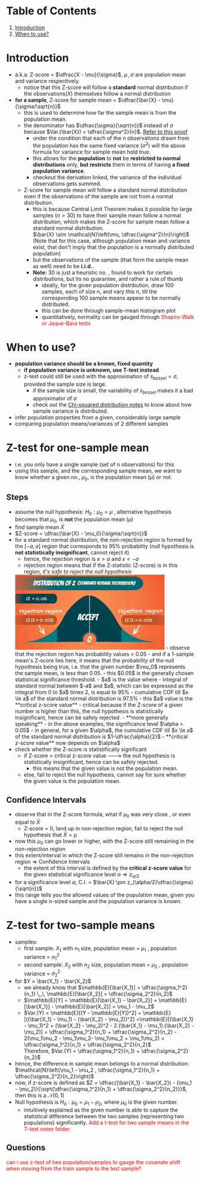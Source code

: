 # Table of Contents
1. [Introduction](#z_intro)
2. [When to use?](#applicability)

# Introduction<a name="z_intro"></a>
- a.k.a. Z-score = $\dfrac{X - \mu}{\sigma}$, $\mu \,,\, \sigma$ are population mean and variance respectively.
    - notice that this Z-score will follow a **standard** normal distribution if the observations($X$) themselves follow a normal distribution
- **for a sample**, Z-score for sample mean = $\dfrac{\bar{X} - \mu}{\sigma/\sqrt{n}}$
    - this is used to determine how far the sample mean is from the population mean.
    - the denominator has $\dfrac{\sigma}{\sqrt{n}}$ instead of $\sigma$ because $Var.(\bar{X}) = \dfrac{\sigma^2}{n}$. [Refer to this proof](../Maths/README.md/#sm)
        - under the condition that each of the n observations drawn from the population has the same fixed variance ($\sigma^2$) will the above formula for variance for sample mean hold true.
        - this allows for the **population** to **not** be **restricted to normal distributions** only, **but restricts** them in terms of having **a fixed population variance**.
        - checkout the derivation linked, the variance of the individual observations gets summed.
    - Z-score for sample mean will follow a standard normal distribution even if the observations of the sample are not from a normal distribution.
        - this is because Central Limit Theorem makes it possible for large samples ($n > 30$) to have their sample mean follow a normal distribution, which makes the Z-score for sample mean follow a standard normal distribution. \
    $\bar{X} \sim \mathcal{N}\left(\mu, \dfrac{\sigma^2}{n}\right)$ (Note that for this case, although population mean and variance exist, that don't imply that the population is a normally distributed population)
        - but the observations of the sample (that form the sample mean as well) need to be **i.i.d.**.
        - **Note:** 30 is just a heuristic no. , found to work for certain distributions, but its no guarantee, and rather a rule of thumb
            - ideally, for the given population distribution, draw 100 samples, each of size n, and vary this n, till the corresponding 100 sample means appear to be normally distributed.
            - this can be done through sample-mean histogram plot
            - quantitatively, normality can be gauged through <font color="red">Shapiro-Walk or Jaque-Bara tests</font>

# When to use?<a name="applicability"></a>
- **population variance should be a known, fixed quantity**
    - **if population variance is unknown, use T-test instead**
    - z-test could still be used with the approximation of $s_{bessel} = \sigma$, provided the sample size is large.
        - if the sample size is small, the variability of $s_{bessel}$ makes it a bad approximator of $\sigma$
        - check out the [Chi-squared distribution notes](../Chi-squared%20Test/README.md) to know about how sample variance is distributed.
- infer population properties from a given, considerably large sample
- comparing population means/variances of 2 different samples

# Z-test for one-sample mean
- i.e. you only have a single sample (set of n observations) for this
- using this sample, and the corresponding sample mean, we want to know whether a given no., $\mu_0$,  is the population mean ($\mu$) or not.

## Steps
- assume the null hypothesis: $H_0: \mu_0 = \mu$ , alternative hypothesis becomes that $\mu_0$,  is **not** the population mean ($\mu$)
- find sample mean $\bar{X}$
- $Z-score = \dfrac{\bar{X} - \mu_0}{\sigma/\sqrt{n}}$
- for a standard normal distribution, the non-rejection region is formed by the $[-a,a]$ region that corresponds to 95% probability (null hypothesis is **not statistically insignificant**, cannot reject it)
    - hence, the rejection region is $x > a \textrm{ and } x < -a$
    - rejection region means that if the Z-statistic (Z-score) is in this region, *it's safe to reject the null hypothesis*
    <img src="standard_normal_for_z_test.jpeg" width=400/>
    - observe that the rejection region has probability values < 0.05
        - and if a 1-sample mean's Z-score lies here, it means that the probability of the null hypothesis being true, i.e. that the given number $\mu_0$ represents the sample mean, is less than 0.05.
        - this $0.05$ is the generally chosen statistical significance threshold.
    - $a$ is the value where
        - integral of standard normal between $-a$ and $a$, which can be expressed as the integral from 0 to $a$ times 2, is equal to 95%
        - cumulative CDF till $x \le a$ of the standard normal distribution is 97.5%
        - this $a$ value is the **critical z-score value**
        - critical because if the Z-score of a given number is higher than this, the null hypothesis is statistically insignificant, hence can be safely rejected. 
    - **more generally speaking**
        - in the above examples, the significance level $\alpha = 0.05$
        - in general, for a given $\alpha$, the cumulative CDF till $x \le a$ of the standard normal distribution is $1-\dfrac{\alpha}{2}$
        - **critical z-score value** now depends on  $\alpha$
- check whether the Z-score is statistifically significant
    - if Z-score > critical z-score value ---> the null hypothesis is statistically insignificant, hence can be safely rejected.
        - this means that the given value is not the population mean.
    - else, fail to reject the null hypothesis, cannot say for sure whether the given value is the population mean.

## Confidence Intervals
- observe that in the Z-score formula, what if $\mu_0$ was very close , or even equal to $\bar{X}$
    - Z-score = 0, land up in non-rejection region, fail to reject the null hypothesis that $\bar{X} = \mu$
- now this $\mu_0$ can go lower or higher, with the Z-score still remaining in the non-rejection region
- this extent/interval in which the Z-score still remains in the non-rejection region $\Rightarrow$ Confidence Intervals
    - the extent of this interval is defined by the **critical z-score value** for the given statistical significance level $\alpha \Rightarrow z_{\alpha/2}$ 
- for a significance level $\alpha$, C.I. = $\bar{X} \pm z_{\alpha/2}\dfrac{\sigma}{\sqrt{n}}$
- this range tells you the allowed values of the population mean, given you have a single n-sized sample and the population variance is known.

# Z-test for two-sample means
- samples:
    - first sample: $X_1$ with $n_1$ size, population mean = $\mu_1$ , population variance = $\sigma^2_1$
    - second sample: $X_2$ with $n_2$ size, population mean = $\mu_2$ , population variance = $\sigma^2_2$
- for $Y = \bar{X_1} - \bar{X_2}$
    - we already know that $\mathbb{E}[\bar{X_1}] = \dfrac{\sigma_1^2}{n_1} \,,\, \mathbb{E}[\bar{X_2}] = \dfrac{\sigma_2^2}{n_2}$
    - $\mathbb{E}[Y] = \mathbb{E}[\bar{X_1} - \bar{X_2}] = \mathbb{E}[\bar{X_1}] - \mathbb{E}[\bar{X_2}] = \mu_1 - \mu_2$
    - $Var.(Y) = \mathbb{E}[(Y - \mathbb{E}[Y])^2] = \mathbb{E}[((\bar{X_1} - \mu_1) - (\bar{X_2} - \mu_2))^2] =\mathbb{E}[(\bar{X_1} - \mu_1)^2 + (\bar{X_2} - \mu_2)^2 - 2.(\bar{X_1} - \mu_1).(\bar{X_2} - \mu_2)] = \dfrac{\sigma_1^2}{n_1} + \dfrac{\sigma_2^2}{n_2} - 2(\mu_1\mu_2 - \mu_1\mu_2- \mu_1\mu_2 + \mu_1\mu_2) = \dfrac{\sigma_1^2}{n_1} + \dfrac{\sigma_2^2}{n_2}$ \
    Therefore, $Var.(Y) = \dfrac{\sigma_1^2}{n_1} + \dfrac{\sigma_2^2}{n_2}$
- hence, the difference in sample mean belongs to a normal distribution: $\mathcal{N}\left(\mu_1 - \mu_2 , \dfrac{\sigma_1^2}{n_1} + \dfrac{\sigma_2^2}{n_2}\right)$
- now, if z-score is defined as $Z = \dfrac{(\bar{X_1} - \bar{X_2}) - (\mu_1 - \mu_2)}{\sqrt{\dfrac{\sigma_1^2}{n_1} + \dfrac{\sigma_2^2}{n_2}}}$, then this is a $\mathcal{N}(0,1)$
- Null hypothesis is $H_0: \mu_0 = \mu_1 - \mu_2$, where $\mu_0$ is the given number.
    - intuitively explained as the given number is able to capture the statistical difference between the two samples (representing two populations) significantly.
<font color="red">Add a t-test for two sample means in the T-test notes folder.</font>

## Questions
<font color="red">can i use z-test of two population/samples to gauge the covariate shift when moving from the train sample to the test sample?</font>
